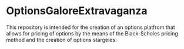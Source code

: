 # OptionsGaloreExtravaganza
This repository is intended for the creation of an options platfrom that allows for pricing of options by the means of the Black-Scholes pricing method and the creation of options stargeies.

